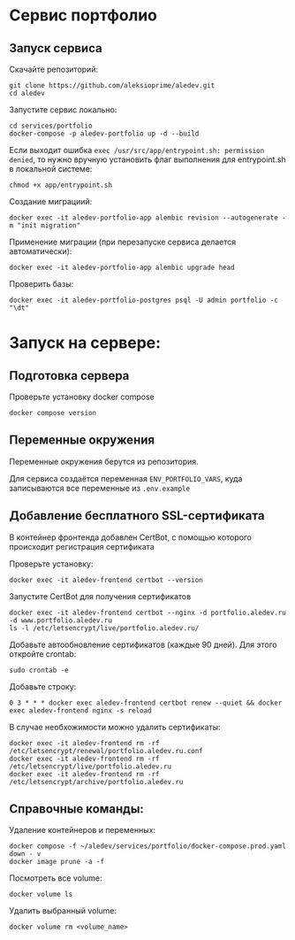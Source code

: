 # Сервис портфолио

## Запуск сервиса

Скачайте репозиторий:
```
git clone https://github.com/aleksioprime/aledev.git
cd aledev
```

Запустите сервис локально:
```
cd services/portfolio
docker-compose -p aledev-portfolio up -d --build
```

Если выходит ошибка `exec /usr/src/app/entrypoint.sh: permission denied`, то нужно вручную установить флаг выполнения для entrypoint.sh в локальной системе:
```
chmod +x app/entrypoint.sh
```

Создание миграциий:
```shell
docker exec -it aledev-portfolio-app alembic revision --autogenerate -m "init migration"
```

Применение миграции (при перезапуске сервиса делается автоматически):
```shell
docker exec -it aledev-portfolio-app alembic upgrade head
```

Проверить базы:
```
docker exec -it aledev-portfolio-postgres psql -U admin portfolio -c "\dt"
```

# Запуск на сервере:

## Подготовка сервера

Проверьте установку docker compose
```
docker compose version
```

## Переменные окружения

Переменные окружения берутся из репозитория.

Для сервиса создаётся переменная `ENV_PORTFOLIO_VARS`, куда записываются все переменные из `.env.example`

## Добавление бесплатного SSL-сертификата

В контейнер фронтенда добавлен CertBot, с помощью которого происходит регистрация сертификата

Проверьте установку:
```
docker exec -it aledev-frontend certbot --version
```

Запустите CertBot для получения сертификатов
```
docker exec -it aledev-frontend certbot --nginx -d portfolio.aledev.ru -d www.portfolio.aledev.ru
ls -l /etc/letsencrypt/live/portfolio.aledev.ru/
```

Добавьте автообновление сертификатов (каждые 90 дней). Для этого откройте crontab:
```
sudo crontab -e
```

Добавьте строку:
```
0 3 * * * docker exec aledev-frontend certbot renew --quiet && docker exec aledev-frontend nginx -s reload
```

В случае необхожимости можно удалить сертификаты:
```
docker exec -it aledev-frontend rm -rf /etc/letsencrypt/renewal/portfolio.aledev.ru.conf
docker exec -it aledev-frontend rm -rf /etc/letsencrypt/live/portfolio.aledev.ru
docker exec -it aledev-frontend rm -rf /etc/letsencrypt/archive/portfolio.aledev.ru
```
## Справочные команды:

Удаление контейнеров и переменных:
```
docker compose -f ~/aledev/services/portfolio/docker-compose.prod.yaml down - v
docker image prune -a -f
```

Посмотреть все volume:
```
docker volume ls
```

Удалить выбранный volume:
```
docker volume rm <volume_name>
```